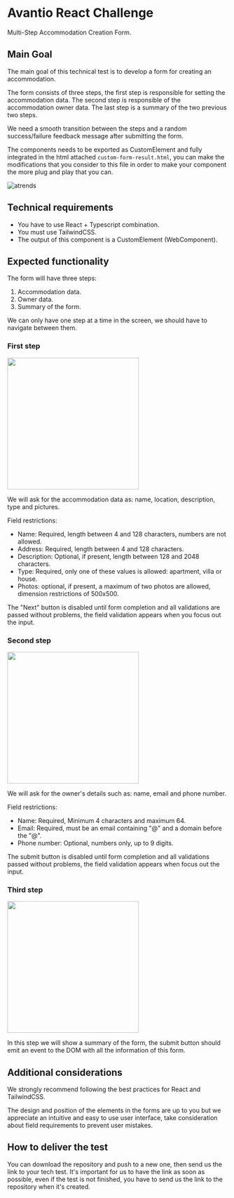 # Avantio React Challenge

Multi-Step Accommodation Creation Form.

## Main Goal

The main goal of this technical test is to develop a form for creating an accommodation.

The form consists of three steps, the first step is responsible for setting the accommodation data.
The second step is responsible of the accommodation owner data. The last step is a summary of the
two previous two steps.

We need a smooth transition between the steps and a random success/failure feedback message after
submitting the form.

The components needs to be exported as CustomElement and fully integrated in the html attached
`custom-form-result.html`, you can make the modifications that you consider to this file in order to
make your component the more plug and play that you can.

![atrends](./doc/assets/form.png)

## Technical requirements

- You have to use React + Typescript combination.
- You must use TailwindCSS.
- The output of this component is a CustomElement (WebComponent).

## Expected functionality

The form will have three steps:

1. Accommodation data.
2. Owner data.
3. Summary of the form.

We can only have one step at a time in the screen, we should have to navigate between them.

### First step

<img src="./doc/assets/step-1.png"  height="300">

We will ask for the accommodation data as: name, location, description, type and pictures.

Field restrictions:

- Name: Required, length between 4 and 128 characters, numbers are not allowed.
- Address: Required, length between 4 and 128 characters.
- Description: Optional, if present, length between 128 and 2048 characters.
- Type: Required, only one of these values is allowed: apartment, villa or house.
- Photos: optional, if present, a maximum of two photos are allowed, dimension restrictions of
  500x500.

The "Next" button is disabled until form completion and all validations are passed without problems,
the field validation appears when you focus out the input.

### Second step

<img src="./doc/assets/step-2.png"  height="300">

We will ask for the owner's details such as: name, email and phone number.

Field restrictions:

- Name: Required, Minimum 4 characters and maximum 64.
- Email: Required, must be an email containing "@" and a domain before the "@".
- Phone number: Optional, numbers only, up to 9 digits.

The submit button is disabled until form completion and all validations passed without problems, the
field validation appears when focus out the input.

### Third step

<img src="./doc/assets/step-3.png"  height="300">

In this step we will show a summary of the form, the submit button should emit an event to the DOM
with all the information of this form.

## Additional considerations

We strongly recommend following the best practices for React and TailwindCSS.

The design and position of the elements in the forms are up to you but we appreciate an intuitive
and easy to use user interface, take consideration about field requirements to prevent user
mistakes.

## How to deliver the test

You can download the repository and push to a new one, then send us the link to your tech test. It's
important for us to have the link as soon as possible, even if the test is not finished, you have to
send us the link to the repository when it's created.
